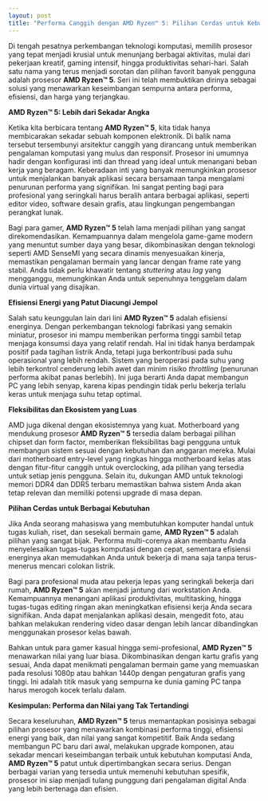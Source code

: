 ```yaml
---
layout: post
title: "Performa Canggih dengan AMD Ryzen™ 5: Pilihan Cerdas untuk Kebutuhan Komputasi Anda"
---
```


Di tengah pesatnya perkembangan teknologi komputasi, memilih prosesor yang tepat menjadi krusial untuk menunjang berbagai aktivitas, mulai dari pekerjaan kreatif, gaming intensif, hingga produktivitas sehari-hari. Salah satu nama yang terus menjadi sorotan dan pilihan favorit banyak pengguna adalah prosesor **AMD Ryzen™ 5**. Seri ini telah membuktikan dirinya sebagai solusi yang menawarkan keseimbangan sempurna antara performa, efisiensi, dan harga yang terjangkau.

**AMD Ryzen™ 5: Lebih dari Sekadar Angka**

Ketika kita berbicara tentang **AMD Ryzen™ 5**, kita tidak hanya membicarakan sekadar sebuah komponen elektronik. Di balik nama tersebut tersembunyi arsitektur canggih yang dirancang untuk memberikan pengalaman komputasi yang mulus dan responsif. Prosesor ini umumnya hadir dengan konfigurasi inti dan thread yang ideal untuk menangani beban kerja yang beragam. Keberadaan inti yang banyak memungkinkan prosesor untuk menjalankan banyak aplikasi secara bersamaan tanpa mengalami penurunan performa yang signifikan. Ini sangat penting bagi para profesional yang seringkali harus beralih antara berbagai aplikasi, seperti editor video, software desain grafis, atau lingkungan pengembangan perangkat lunak.

Bagi para gamer, **AMD Ryzen™ 5** telah lama menjadi pilihan yang sangat direkomendasikan. Kemampuannya dalam mengelola game-game modern yang menuntut sumber daya yang besar, dikombinasikan dengan teknologi seperti AMD SenseMI yang secara dinamis menyesuaikan kinerja, memastikan pengalaman bermain yang lancar dengan frame rate yang stabil. Anda tidak perlu khawatir tentang *stuttering* atau *lag* yang mengganggu, memungkinkan Anda untuk sepenuhnya tenggelam dalam dunia virtual yang disajikan.

**Efisiensi Energi yang Patut Diacungi Jempol**

Salah satu keunggulan lain dari lini **AMD Ryzen™ 5** adalah efisiensi energinya. Dengan perkembangan teknologi fabrikasi yang semakin miniatur, prosesor ini mampu memberikan performa tinggi sambil tetap menjaga konsumsi daya yang relatif rendah. Hal ini tidak hanya berdampak positif pada tagihan listrik Anda, tetapi juga berkontribusi pada suhu operasional yang lebih rendah. Sistem yang beroperasi pada suhu yang lebih terkontrol cenderung lebih awet dan minim risiko *throttling* (penurunan performa akibat panas berlebih). Ini juga berarti Anda dapat membangun PC yang lebih senyap, karena kipas pendingin tidak perlu bekerja terlalu keras untuk menjaga suhu tetap optimal.

**Fleksibilitas dan Ekosistem yang Luas**

AMD juga dikenal dengan ekosistemnya yang kuat. Motherboard yang mendukung prosesor **AMD Ryzen™ 5** tersedia dalam berbagai pilihan chipset dan form factor, memberikan fleksibilitas bagi pengguna untuk membangun sistem sesuai dengan kebutuhan dan anggaran mereka. Mulai dari motherboard entry-level yang ringkas hingga motherboard kelas atas dengan fitur-fitur canggih untuk overclocking, ada pilihan yang tersedia untuk setiap jenis pengguna. Selain itu, dukungan AMD untuk teknologi memori DDR4 dan DDR5 terbaru memastikan bahwa sistem Anda akan tetap relevan dan memiliki potensi upgrade di masa depan.

**Pilihan Cerdas untuk Berbagai Kebutuhan**

Jika Anda seorang mahasiswa yang membutuhkan komputer handal untuk tugas kuliah, riset, dan sesekali bermain game, **AMD Ryzen™ 5** adalah pilihan yang sangat bijak. Performa multi-corenya akan membantu Anda menyelesaikan tugas-tugas komputasi dengan cepat, sementara efisiensi energinya akan memudahkan Anda untuk bekerja di mana saja tanpa terus-menerus mencari colokan listrik.

Bagi para profesional muda atau pekerja lepas yang seringkali bekerja dari rumah, **AMD Ryzen™ 5** akan menjadi jantung dari workstation Anda. Kemampuannya menangani aplikasi produktivitas, multitasking, hingga tugas-tugas editing ringan akan meningkatkan efisiensi kerja Anda secara signifikan. Anda dapat menjalankan aplikasi desain, mengedit foto, atau bahkan melakukan rendering video dasar dengan lebih lancar dibandingkan menggunakan prosesor kelas bawah.

Bahkan untuk para gamer kasual hingga semi-profesional, **AMD Ryzen™ 5** menawarkan nilai yang luar biasa. Dikombinasikan dengan kartu grafis yang sesuai, Anda dapat menikmati pengalaman bermain game yang memuaskan pada resolusi 1080p atau bahkan 1440p dengan pengaturan grafis yang tinggi. Ini adalah titik masuk yang sempurna ke dunia gaming PC tanpa harus merogoh kocek terlalu dalam.

**Kesimpulan: Performa dan Nilai yang Tak Tertandingi**

Secara keseluruhan, **AMD Ryzen™ 5** terus memantapkan posisinya sebagai pilihan prosesor yang menawarkan kombinasi performa tinggi, efisiensi energi yang baik, dan nilai yang sangat kompetitif. Baik Anda sedang membangun PC baru dari awal, melakukan upgrade komponen, atau sekadar mencari keseimbangan terbaik untuk kebutuhan komputasi Anda, **AMD Ryzen™ 5** patut untuk dipertimbangkan secara serius. Dengan berbagai varian yang tersedia untuk memenuhi kebutuhan spesifik, prosesor ini siap menjadi tulang punggung dari pengalaman digital Anda yang lebih bertenaga dan efisien.
